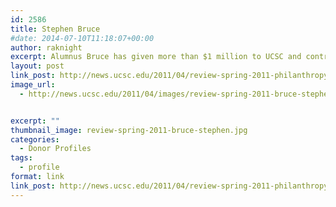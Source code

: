 ```yaml
---
id: 2586
title: Stephen Bruce
#date: 2014-07-10T11:18:07+00:00
author: raknight
excerpt: Alumnus Bruce has given more than $1 million to UCSC and contributed his time and expertise, including heading an advisory group to Division of Social Sciences Dean Sheldon Kamieniecki.
layout: post
link_post: http://news.ucsc.edu/2011/04/review-spring-2011-philanthropy-bruce.html
image_url:
  - http://news.ucsc.edu/2011/04/images/review-spring-2011-bruce-stephen.jpg


excerpt: ""
thumbnail_image: review-spring-2011-bruce-stephen.jpg
categories:
  - Donor Profiles
tags:
  - profile
format: link
link_post: http://news.ucsc.edu/2011/04/review-spring-2011-philanthropy-bruce.html
---
```


